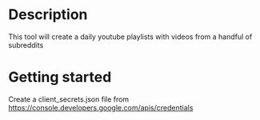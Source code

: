 # Description
This tool will create a daily youtube playlists with videos from a handful of subreddits

# Getting started
Create a client_secrets.json file from https://console.developers.google.com/apis/credentials
